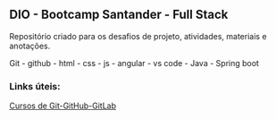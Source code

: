 ## DIO - Bootcamp Santander - Full Stack
Repositório criado para os desafios de projeto, atividades, materiais e anotações. 

Git - github - html - css - js - angular - vs code - Java - Spring boot

### Links úteis:

[Cursos de Git-GitHub-GitLab](https://web.dio.me/browse?editorial=1f9737bc-ff2f-43a2-8a71-4e76f0ed17fb&page=1)

